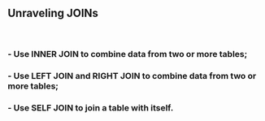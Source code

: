 ## Unraveling JOINs

<br />

### - Use INNER JOIN to combine data from two or more tables;

### - Use LEFT JOIN and RIGHT JOIN to combine data from two or more tables;

### - Use SELF JOIN to join a table with itself.

